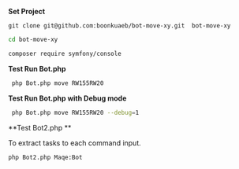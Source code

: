 **Set Project**

```git
git clone git@github.com:boonkuaeb/bot-move-xy.git  bot-move-xy
```

```bash
cd bot-move-xy
```

```bash
composer require symfony/console
```

**Test Run Bot.php**
```bash
 php Bot.php move RW155RW20
```

**Test Run Bot.php with Debug mode**
```bash
 php Bot.php move RW155RW20 --debug=1
```

**Test Bot2.php **

To extract tasks to each command input.

```bash
php Bot2.php Maqe:Bot    
```

